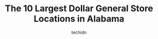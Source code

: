 ---
layout: ampstory
image: https://i0.wp.com/www.depkes.org/wp-content/uploads/2023/06/dollar-general-0-in-alabama-1685968348.jpeg?resize=640,853
author: techidn
featured: false
description: Discover the impressive array of Dollar General options in Alabama, where you can find 10 of the largest Dollar General establishments in the area. From renowned classics to hidden gems, Ala
title: The 10 Largest Dollar General Store Locations in Alabama
cover:
   title: The 10 Largest Dollar General Store Locations in Alabama
   subtitle: Rickpate
   background: https://www.depkes.org/wp-content/uploads/2023/06/dollar-general-0-in-alabama-1685968348.jpeg

pages: 
 - layout: thirds
   top: <h1>#1 Dollar General</h1>
   bottom: "<p>Very friendly staff. Very unorganized and a lot of missing and unpacked products.</p>"
   background: https://www.depkes.org/wp-content/uploads/2023/06/dollar-general-1-in-alabama-1685968350.jpeg
   backgroundblur: true
 - layout: thirds
   top: <h1>#2 Dollar General</h1>
   bottom: "<p>1200 Pinson Valley Pkwy, Birmingham, AL 35217, United States</p>"
   background: https://www.depkes.org/wp-content/uploads/2023/06/dollar-general-2-in-alabama-1685968350.jpeg
   cta:
      link: https://www.depkes.org/blog/the-10-largest-dollar-general-store-locations-in-alabama/
      text: The 10 Largest Dollar General Store Locations in Alabama
 - layout: thirds
   top: <h1>#3 Dollar General</h1>
   bottom: "<p>3931 Pinson Valley Pkwy, Birmingham, AL 35217, United States</p>"
   background: https://www.depkes.org/wp-content/uploads/2023/06/dollar-general-3-in-alabama-1685968351.jpeg
   cta:
      link: https://www.depkes.org/blog/the-10-largest-dollar-general-store-locations-in-alabama/
      text: The 10 Largest Dollar General Store Locations in Alabama
 - layout: thirds
   top: <h1>#4 Dollar General</h1>
   bottom: "<p>22583 AL-216, McCalla, AL 35111, United States</p>"
   background: https://images.unsplash.com/photo-1462556791646-c201b8241a94?ixlib=rb-4.0.3&ixid=MnwxMjA3fDB8MHxwaG90by1wYWdlfHx8fGVufDB8fHx8&auto=format&fit=crop&w=640&h=853&q=80
   cta:
      link: https://www.depkes.org/blog/the-10-largest-dollar-general-store-locations-in-alabama/
      text: The 10 Largest Dollar General Store Locations in Alabama
 - layout: thirds
   top: <h1>#5 Dollar General</h1>
   bottom: "<p>3194 New Castle Rd, Birmingham, AL 35217, United States</p>"
   background: https://images.unsplash.com/photo-1522441815192-d9f04eb0615c?ixlib=rb-4.0.3&ixid=MnwxMjA3fDB8MHxwaG90by1wYWdlfHx8fGVufDB8fHx8&auto=format&fit=crop&w=640&h=853&q=80
   cta:
      link: https://www.depkes.org/blog/the-10-largest-dollar-general-store-locations-in-alabama/
      text: The 10 Largest Dollar General Store Locations in Alabama
 - layout: thirds
   top: <h1>#6 Dollar General</h1>
   bottom: "<p>4041 AL-14, Millbrook, AL 36054, United States</p>"
   background: https://plus.unsplash.com/premium_photo-1664640458616-3c74f8cb4589?ixlib=rb-4.0.3&ixid=MnwxMjA3fDB8MHxwaG90by1wYWdlfHx8fGVufDB8fHx8&auto=format&fit=crop&w=640&h=853&q=80
   cta:
      link: https://www.depkes.org/blog/the-10-largest-dollar-general-store-locations-in-alabama/
      text: The 10 Largest Dollar General Store Locations in Alabama
 - layout: thirds
   top: <h1>#7 Dollar General</h1>
   bottom: "<p>4132 Jefferson Ave SW, Birmingham, AL 35221, United States</p>"
   background: https://images.unsplash.com/photo-1496096265110-f83ad7f96608?ixlib=rb-4.0.3&ixid=MnwxMjA3fDB8MHxwaG90by1wYWdlfHx8fGVufDB8fHx8&auto=format&fit=crop&w=640&h=853&q=80
   cta:
      link: https://www.depkes.org/blog/the-10-largest-dollar-general-store-locations-in-alabama/
      text: The 10 Largest Dollar General Store Locations in Alabama
 - layout: thirds
   middle: Continue reading...
   background: https://images.unsplash.com/photo-1580610447943-1bfbef5efe07?ixlib=rb-4.0.3&ixid=MnwxMjA3fDB8MHxwaG90by1wYWdlfHx8fGVufDB8fHx8&auto=format&fit=crop&w=640&h=853&q=80
   cta:
      link: https://www.depkes.org/blog/the-10-largest-dollar-general-store-locations-in-alabama/
      text: The 10 Largest Dollar General Store Locations in Alabama
      
---
